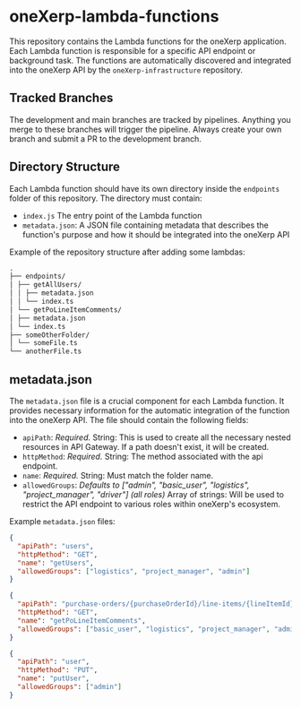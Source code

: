 # oneXerp-lambda-functions

This repository contains the Lambda functions for the oneXerp application. Each Lambda function is responsible for a specific API endpoint or background task. The functions are automatically discovered and integrated into the oneXerp API by the `oneXerp-infrastructure` repository.

## Tracked Branches

The development and main branches are tracked by pipelines. Anything you merge to these branches will trigger the pipeline. Always create your own branch and submit a PR to the development branch.

## Directory Structure

Each Lambda function should have its own directory inside the `endpoints` folder of this repository. The directory must contain:

- `index.js` The entry point of the Lambda function
- `metadata.json`: A JSON file containing metadata that describes the function's purpose and how it should be integrated into the oneXerp API

Example of the repository structure after adding some lambdas:

```md
.
├── endpoints/
│ ├── getAllUsers/
│ │ ├── metadata.json
│ │ └── index.ts
│ └── getPoLineItemComments/
│ ├── metadata.json
│ └── index.ts
├── someOtherFolder/
│ └── someFile.ts
└── anotherFile.ts
```

## metadata.json

The `metadata.json` file is a crucial component for each Lambda function. It provides necessary information for the automatic integration of the function into the oneXerp API. The file should contain the following fields:

- `apiPath`: _Required._ String: This is used to create all the necessary nested resources in API Gateway. If a path doesn't exist, it will be created.
- `httpMethod`: _Required._ String: The method associated with the api endpoint.
- `name`: _Required._ String: Must match the folder name.
- `allowedGroups`: _Defaults to ["admin", "basic_user", "logistics", "project_manager", "driver"] (all roles)_ Array of strings: Will be used to restrict the API endpoint to various roles within oneXerp's ecosystem.

Example `metadata.json` files:

```json
{
  "apiPath": "users",
  "httpMethod": "GET",
  "name": "getUsers",
  "allowedGroups": ["logistics", "project_manager", "admin"]
}
```

```json
{
  "apiPath": "purchase-orders/{purchaseOrderId}/line-items/{lineItemId}/comments",
  "httpMethod": "GET",
  "name": "getPoLineItemComments",
  "allowedGroups": ["basic_user", "logistics", "project_manager", "admin"]
}
```

```json
{
  "apiPath": "user",
  "httpMethod": "PUT",
  "name": "putUser",
  "allowedGroups": ["admin"]
}
```
